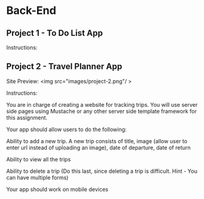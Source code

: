 # Back-End

## Project 1 - To Do List App

Instructions:

## Project 2 - Travel Planner App

Site Preview: <img src="images/project-2.png"/ >

Instructions:

You are in charge of creating a website for tracking trips. You will use server side pages using Mustache or any other server side template framework for this assignment.

Your app should allow users to do the following:

Ability to add a new trip. A new trip consists of title, image (allow user to enter url instead of uploading an image), date of departure, date of return

Ability to view all the trips

Ability to delete a trip (Do this last, since deleting a trip is difficult. Hint - You can have multiple forms)

Your app should work on mobile devices
